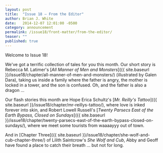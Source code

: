 ```yaml
---
layout: post
title:  "Issue 18 — From the Editor"
author: Brian J. White
date:   2014-12-07 12:01:00 -0500
category: announcement
permalink: /issue18/front-matter/from-the-editor/
teaser: ""
published: true
---
```


Welcome to Issue 18!

We've got a terrific collection of tales for you this month. Our short story is Rebecca M. Latimer's [_All Manner of Men and Monsters_]({{ site.baseurl }}/issue18/chapter/all-manner-of-men-and-monsters/) (illustrated by Galen Dara), taking us inside a family where the father is angry, the mother is locked in a tower, and the son is confused. Oh, and the father is also a dragon …

Our flash stories this month are Hope Erica Schultz's [_Mr. Reilly's Tattoo_]({{ site.baseurl }}/issue18/chapter/mr-reillys-tattoo/), where love is inked forever into skin, and Robert Lowell Russell's [_Twenty Parsecs East of the Earth Bypass, Closed on Sundays_]({{ site.baseurl }}/issue18/chapter/twenty-parsecs-east-of-the-earth-bypass-closed-on-sundays/), where we meet some tourists from waaaayyy out of town.

And in [Chapter Three]({{ site.baseurl }}/issue18/chapter/she-wolf-and-cub-chapter-three/) of Lilith Saintcrow's _She Wolf and Cub_, Abby and Geoff have found a place to catch their breath … but not for long.
